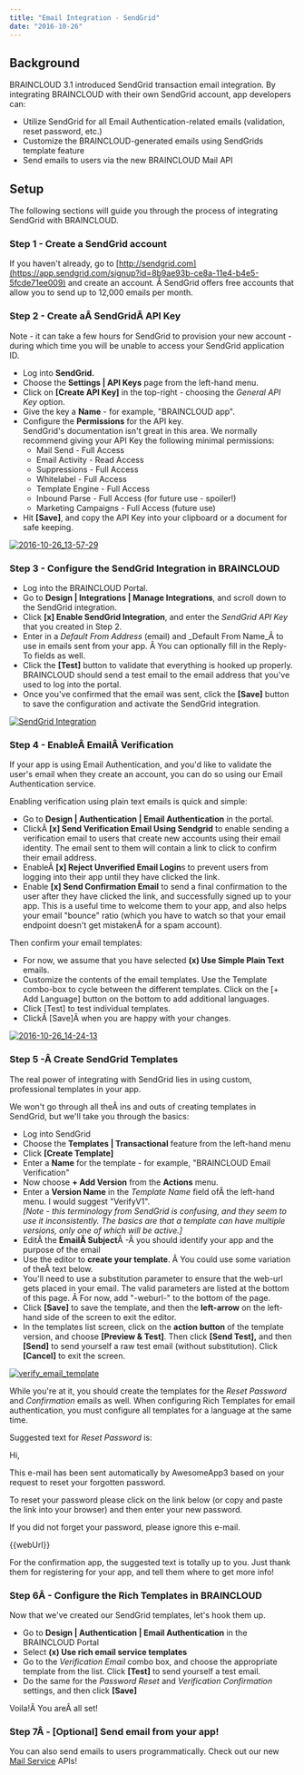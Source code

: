 ```yaml
---
title: "Email Integration - SendGrid"
date: "2016-10-26"
---
```


## Background

BRAINCLOUD 3.1 introduced SendGrid transaction email integration. By integrating BRAINCLOUD with their own SendGrid account, app developers can:

- Utilize SendGrid for all Email Authentication-related emails (validation, reset password, etc.)
- Customize the BRAINCLOUD-generated emails using SendGrids template feature
- Send emails to users via the new BRAINCLOUD Mail API

## Setup

The following sections will guide you through the process of integrating SendGrid with BRAINCLOUD.

### Step 1 - Create a SendGrid account

If you haven't already, go to [http://sendgrid.com](https://app.sendgrid.com/signup?id=8b9ae93b-ce8a-11e4-b4e5-5fcde71ee009) and create an account. Â SendGrid offers free accounts that allow you to send up to 12,000 emails per month.

### Step 2 - Create aÂ SendGridÂ API Key

Note - it can take a few hours for SendGrid to provision your new account - during which time you will be unable to access your SendGrid application ID.

- Log into **SendGrid.**
- Choose the **Settings | API Keys** page from the left-hand menu.
- Click on **\[Create API Key\]** in the top-right - choosing the _General API Key_ option.
- Give the key a **Name** - for example, "BRAINCLOUD app".
- Configure the **Permissions** for the API key.  
    SendGrid's documentation isn't great in this area. We normally recommend giving your API Key the following minimal permissions:
    - Mail Send - Full Access
    - Email Activity - Read Access
    - Suppressions - Full Access
    - Whitelabel - Full Access
    - Template Engine - Full Access
    - Inbound Parse - Full Access (for future use - spoiler!)
    - Marketing Campaigns - Full Access (future use)
- Hit **\[Save\]**, and copy the API Key into your clipboard or a document for safe keeping.

[![2016-10-26_13-57-29](images/2016-10-26_13-57-29.png)](images/2016-10-26_13-57-29.png)

### Step 3 - Configure the SendGrid Integration in BRAINCLOUD

- Log into the BRAINCLOUD Portal.
- Go to **Design | Integrations | Manage Integrations**, and scroll down to the SendGrid integration.
- Click **\[x\] Enable SendGrid Integration**, and enter the _SendGrid API Key_ that you created in Step 2.
- Enter in a _Default From Address_ (email) and _Default From Name_Â to use in emails sent from your app. Â You can optionally fill in the Reply-To fields as well.
- Click the **\[Test\]** button to validate that everything is hooked up properly. BRAINCLOUD should send a test email to the email address that you've used to log into the portal.
- Once you've confirmed that the email was sent, click the **\[Save\]** button to save the configuration and activate the SendGrid integration.

[![SendGrid Integration](images/2016-10-26_14-05-36.png)](images/2016-10-26_14-05-36.png)

### Step 4 - EnableÂ EmailÂ Verification

If your app is using Email Authentication, and you'd like to validate the user's email when they create an account, you can do so using our Email Authentication service.

Enabling verification using plain text emails is quick and simple:

- Go to **Design | Authentication | Email Authentication** in the portal.
- ClickÂ **\[x\] Send Verification Email Using Sendgrid** to enable sending a verification email to users that create new accounts using their email identity. The email sent to them will contain a link to click to confirm their email address.
- EnableÂ **\[x\] Reject Unverified Email Login**s to prevent users from logging into their app until they have clicked the link.
- Enable **\[x\] Send Confirmation Email** to send a final confirmation to the user after they have clicked the link, and successfully signed up to your app. This is a useful time to welcome them to your app, and also helps your email "bounce" ratio (which you have to watch so that your email endpoint doesn't get mistakenÂ for a spam account).

Then confirm your email templates:

- For now, we assume that you have selected **(x) Use Simple Plain Text** emails.
- Customize the contents of the email templates. Use the Template combo-box to cycle between the different templates. Click on the \[+ Add Language\] button on the bottom to add additional languages.
- Click \[Test\] to test individual templates.
- ClickÂ \[Save\]Â when you are happy with your changes.

[![2016-10-26_14-24-13](images/2016-10-26_14-24-13.png)](images/2016-10-26_14-24-13.png)

### Step 5 -Â Create SendGrid Templates

The real power of integrating with SendGrid lies in using custom, professional templates in your app.

We won't go through all theÂ ins and outs of creating templates in SendGrid, but we'll take you through the basics:

- Log into SendGrid
- Choose the **Templates | Transactional** feature from the left-hand menu
- Click **\[Create Template\]**
- Enter a **Name** for the template - for example, "BRAINCLOUD Email Verification"
- Now choose **\+ Add Version** from the **Actions** menu.
- Enter a **Version Name** in the _Template Name_ field ofÂ the left-hand menu. I would suggest "VerifyV1".  
    _\[Note - this terminology from SendGrid is confusing, and they seem to use it inconsistently. The basics are that a template can have multiple versions, only one of which will be active.\]_
- EditÂ the **EmailÂ Subject**Â -Â you should identify your app and the purpose of the email
- Use the editor to **create your template**. Â You could use some variation of theÂ text below.
- You'll need to use a substitution parameter to ensure that the web-url gets placed in your email. The valid parameters are listed at the bottom of this page. Â For now, add "-weburl-" to the bottom of the page.
- Click **\[Save\]** to save the template, and then the **left-arrow** on the left-hand side of the screen to exit the editor.
- In the templates list screen, click on the **action button** of the template version, and choose **\[Preview & Test\]**. Then click **\[Send Test\],** and then **\[Send\]** to send yourself a raw test email (without substitution). Click **\[Cancel\]** to exit the screen.

[![verify_email_template](images/2016-11-02_17-08-19.png)](images/2016-11-02_17-08-19.png)

While you're at it, you should create the templates for the _Reset Password_ and _Confirmation_ emails as well. When configuring Rich Templates for email authentication, you must configure all templates for a language at the same time.

Suggested text for _Reset Password_ is:

Hi,

This e-mail has been sent automatically by AwesomeApp3 based on your request to reset your forgotten password.

To reset your password please click on the link below (or copy and paste the link into your browser) and then enter your new password.

If you did not forget your password, please ignore this e-mail.

{{webUrl}}

For the confirmation app, the suggested text is totally up to you. Just thank them for registering for your app, and tell them where to get more info!

### Step 6Â - Configure the Rich Templates in BRAINCLOUD

Now that we've created our SendGrid templates, let's hook them up.

- Go to **Design | Authentication | Email Authentication** in the BRAINCLOUD Portal
- Select **(x) Use rich email service templates**
- Go to the _Verification Email_ combo box, and choose the appropriate template from the list. Click **\[Test\]** to send yourself a test email.
- Do the same for the _Password Reset_ and _Verification Confirmation_ settings, and then click **\[Save\]**

Voila!Â You areÂ all set!

### Step 7Â - \[Optional\] Send email from your app!

You can also send emails to users programmatically. Check out our new [Mail Service](/api/capi/mail) APIs!
